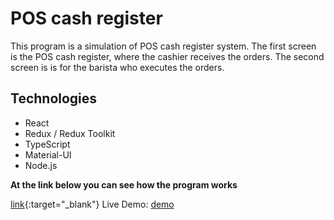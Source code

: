 # POS cash register

This program is a simulation of POS cash register system.
The first screen is the POS cash register, where the cashier receives the orders.
The second screen is is for the barista who executes the orders.

## Technologies

- React
- Redux / Redux Toolkit
- TypeScript
- Material-UI
- Node.js 

**At the link below you can see how the program works**

[link](https://www.youtube.com/watch?v=1PiD0BVH4so){:target="\_blank"}
Live Demo: <a href="https://www.youtube.com/watch?v=1PiD0BVH4so" target="_blank">demo</a>
